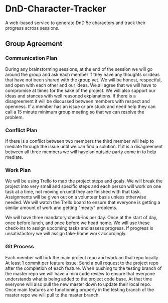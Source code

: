 # DnD-Character-Tracker
A web-based service to generate DnD 5e characters and track their progress across sessions.

## Group Agreement
### Communication Plan
During any brainstorming sessions, at the end of the session we will go around the group and ask each member if they have any thoughts or ideas that have not been shared with the group yet. We will be honest, respectful, and open with each other and our ideas. We all agree that we will have to compromise at times for the sake of the project. We will also support our ideas and stances with well reasoned explanations. If there is a disagreement it will be discussed between members with respect and openness. If a member has an issue or are stuck and need help they can call a 15 minute minimum group meeting so that we can resolve the problem.
### Conflict Plan
If there is a conflict between two members the third member will help to mediate through the issue until we can find a solution. If it is a disagreement between all three members we will have an outside party come in to help mediate.
### Work Plan
We will be using Trello to map the project steps and goals. We will break the project into very small and specific steps and each person will work on one task at a time, not moving on until they are finished with that task. Assignments will be given out on a volunteer basis unless otherwise needed. We will watch the Trello board to ensure that everyone is getting a similar amount of work and getting "meaty" problems.

We will have three mandatory check-ins per day. Once at the start of day, once before lunch, and once before we head home. We will use these check-ins to assign upcoming tasks and assess progress. If progress is unsatisfactory we will assign take-home work accordingly. 
### Git Process
Each member will fork the main project repo and work on that repo locally. At least 1 commit per feature issue. Send a pull request to the project repo after the completion of each feature. When pushing to the testing branch of the master repo we will have a mini code review to ensure that everyone understands what is being added to the project code base. At that time everyone will also pull the new master down to update their local repo. Once main features are functioning properly in the testing branch of the master repo we will pull to the master branch.
